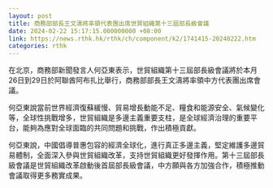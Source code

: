 ```yaml
---
layout: post
title: 商務部部長王文濤將率領代表團出席世貿組織第十三屆部長級會議
date: 2024-02-22 15:17:15.000000000 +08:00
link: https://news.rthk.hk/rthk/ch/component/k2/1741415-20240222.htm
categories: rthk
---
```


在北京，商務部新聞發言人何亞東表示，世貿組織第十三屆部長級會議將於本月26日到29日於阿聯酋阿布扎比舉行，商務部部長王文濤將率領中方代表團出席會議。

何亞東說當前世界經濟復蘇緩慢、貿易增長動能不足、糧食和能源安全、氣候變化等，全球性挑戰增多，世貿組織是多邊主義重要支柱，是全球經濟治理的重要平台，能夠為應對全球面臨的共同問題和挑戰，作出積極貢獻。

何亞東說，中國倡導普惠包容的經濟全球化，進行真正多邊主義，堅定維護多邊貿易體制，全面深入參與世貿組織改革，支持世貿組織更好發揮作用。第十三屆部長級會議是世貿組織改革啟動後首屆部長級會議，中方願與各方加強合作，積極推動會議取得更多務實成果。
